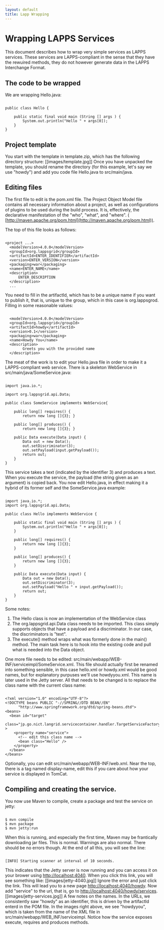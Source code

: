 ```yaml
---
layout: default
title: Lapp Wrapping
---
```


# Wrapping LAPPS Services

This document describes how to wrap very simple services as
  LAPPS services. These services are LAPPS-compliant in the sense
  that they have the rewuired methods, they do not however generate
  data in the LAPPS Interchange Format.

## The code to be wrapped

We are wrapping Hello.java:

```

public class Hello {

    public static final void main (String [] args ) {
        System.out.println("Hello " + args[0]);
    }
}
```

## Project template

You start with the template in template.zip, which has the
  following directory structure:
[[images/template.jpg]]
Once you have unpacked the template, you should rename the
  directory (for this example, let's say we use "howdy") and add
  you code file Hello.java to src/main/java.

## Editing files

The first file to edit is the pom.xml file. The Project Object
  Model file contains all necessary information about a project, as
  well as configurations of plugins to be used during the build
  process. It is, effectively, the declarative manifestation of the
  "who", "what", and "where". (
  [http://maven.apache.org/pom.html](http://maven.apache.org/pom.html)).

The top of this file looks as follows:

```

<project ...>
  <modelVersion>4.0.0</modelVersion>
  <groupId>org.lappsgrid</groupId>
  <artifactId>ENTER_IDENTIFIER</artifactId>
  <version>ENTER_VERSION</version>
  <packaging>war</packaging>
  <name>ENTER_NAME</name>
  <description>
      ENTER_DESCRIPTION
  </description>
  ...
```

You need to fill in the artifactId, which has to be a unique
  name if you want to publish it, that is, unique to the group,
  which in this case is org.lappsgrod. Filling in some reasonable
  values:

```

  <modelVersion>4.0.0</modelVersion>
  <groupId>org.lappsgrid</groupId>
  <artifactId>howdy</artifactId>
  <version>0.1</version>
  <packaging>war</packaging>
  <name>Howdy You</name>
  <description>
        Greets you with the provided name
  </description>
```

The meat of the work is to edit your Hello.java file in order
  to make it a LAPPS-compliant web service. There is a skeleton
  WebService in src/main/java/SomeService.java:

```

import java.io.*;

import org.lappsgrid.api.Data;

public class SomeService implements WebService{

    public long[] requires() {
        return new long []{3}; }

    public long[] produces() {
        return new long []{3}; }

    public Data execute(Data input) {
        Data out = new Data();
        out.setDiscriminator(3);
        out.setPayload(input.getPayload());
        return out;
    }
}
```

This service takes a text (indicated by the identifier 3) and
  produces a text. When you execute the service, the payload (the
  string given as an argument) is copied back. You now edit
  Hello.java, in effect making it a hybrid of its former self and
  the SomeService.java example:

```

import java.io.*;
import org.lappsgrid.api.Data;

public class Hello implements WebService {

    public static final void main (String [] args ) {
        System.out.println("Hello " + args[0]);
    }

    public long[] requires() {
        return new long []{3};
    }

    public long[] produces() {
        return new long []{3};
    }

    public Data execute(Data input) {
        Data out = new Data();
        out.setDiscriminator(3);
        out.setPayload("Hello " + input.getPayload());
        return out;
    }
}
```

Some notes:

1. The Hello class is now an implementation of the WebService
    class
1. The org.lappsgrid.api.Data class needs to be imported. This
    class simply supports objects that have a payload and a
    discriminator. In our case, the discriminators is "text".
1. The execute() method wraps what was formerly done in the
    main() method. The main task here is to hook into the existing
    code and pull what is needed into the Data object.

One more file needs to be edited:
  src/main/webapp/WEB-INF/serviceimpl/SomeService.xml. This file
  should actually first be renamed into something sensible, in this
  case hello.xml or howdy.xml would be good names, but for
  explanatory purpuses we'll use howdyyou.xml. This name is later
  used in the Jetty server. All that needs to be changed is to
  replace the class name with the current class name:

```

<?xml version="1.0" encoding="UTF-8"?>
<!DOCTYPE beans PUBLIC "-//SPRING//DTD BEAN//EN" 
      "http://www.springframework.org/dtd/spring-beans.dtd">
<beans>
  <bean id="target" 
       
class="jp.go.nict.langrid.servicecontainer.handler.TargetServiceFactory"
>
    <property name="service">
      <!-- edit this class name -->
      <bean class="Hello" />
    </property>
  </bean>
</beans>
```

Optionally, you can edit src/main/webapp/WEB-INF/web.xml. Near
  the top, there is a tag named display-name, edit this if you care
  about how your service is displayed in TomCat.

## Compiling and creating the service.
You now use Maven to
  compile, create a package and test the service on jetty:
  
```

$ mvn compile
$ mvn package
$ mvn jetty:run
```

When this is running, and especially the first time, Maven may
  be frantically downloading jar files. This is normal. Warnings
  are also normal. There should be no errors though. At the end of
  all this, you will see the line:

```

[INFO] Starting scanner at interval of 10 seconds.
```

This indicates that the Jetty server is now running and you
  can access it on your brower using 
  [http://localhost:4040](http://localhost:4040). When you click this
  link, you will see something like:
[[images/jetty-4040.jpg]]
Ignore the error and just click the link. This will lead you
  to a new page 
  [http://localhost:4040/howdy](http://localhost:4040/howdy/). Now add
  "service" to the url, that is, go to 
  [http://localhost:4040/howdy/services](http://localhost:4040/howdy/services).
[[images/jetty-services.jpg]]
A few notes on the names. In the URLs, we consistently saw
  "howdy" as an identifier, this is driven by the artifactId enterd
  in the POM file. In the images right above, we see "howdyyou",
  which is taken from the name of the XML file in
  src/main/webapp/WEB_INF/serviceimpl. Notice how the service
  exposes execute, requires and produces methods.
